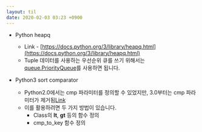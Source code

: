 ```yaml
---
layout: til
date: 2020-02-03 03:23 +0900
---
```


* Python heapq
  * Link - [https://docs.python.org/3/library/heapq.html](https://docs.python.org/3/library/heapq.html)
  * Tuple 데이터를 사용하는 우선순위 큐를 쓰기 위해서는 [queue.PriorityQueue](https://docs.python.org/3/library/queue.html?highlight=priorityqueue#queue.PriorityQueue)를 사용하면 됩니다.

* Python3 sort comparator
  * Python2.0에서는 cmp 파라미터를 정의할 수 있었지만, 3.0부터는 cmp 파라미터가 제거됨[Link](https://docs.python.org/3/howto/sorting.html#the-old-way-using-the-cmp-parameter)
  * 이를 활용하려면 두 가지 방법이 있습니다.
    * Class의 __lt__, __gt__ 등의 함수 정의
    * cmp_to_key 함수 정의
